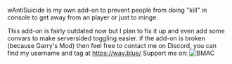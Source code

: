 wAntiSuicide is my own add-on to prevent people from doing "kill" in console to get away from an player or just to minge.

This add-on is fairly outdated now but I plan to fix it up and even add some convars to make serversided toggling easier.
if the add-on is broken (because Garry's Mod) then feel free to contact me on Discord, you can find my username and tag at https://wav.blue/
Support me on:
![BMAC](https://fur.dev/BMAC.svg)
